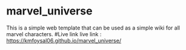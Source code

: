 # marvel_universe
This is a simple web template that can be used as a simple wiki for all marvel characters.
#Live link
live link : https://kmfoysal06.github.io/marvel_universe/
